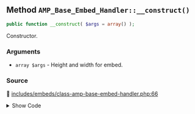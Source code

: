 ## Method `AMP_Base_Embed_Handler::__construct()`

```php
public function __construct( $args = array() );
```

Constructor.

### Arguments

* `array $args` - Height and width for embed.

### Source

:link: [includes/embeds/class-amp-base-embed-handler.php:66](/includes/embeds/class-amp-base-embed-handler.php#L66-L74)

<details>
<summary>Show Code</summary>

```php
public function __construct( $args = [] ) {
	$this->args = wp_parse_args(
		$args,
		[
			'width'  => $this->DEFAULT_WIDTH,
			'height' => $this->DEFAULT_HEIGHT,
		]
	);
}
```

</details>
